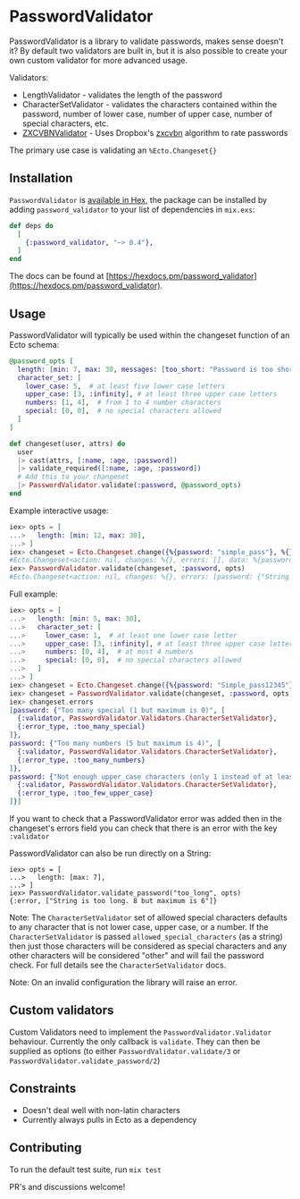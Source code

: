 # PasswordValidator

PasswordValidator is a library to validate passwords, makes sense doesn't it? By
default two validators are built in, but it is also possible to create your own
custom validator for more advanced usage.

Validators:
* LengthValidator - validates the length of the password
* CharacterSetValidator - validates the characters contained within the
  password, number of lower case, number of upper case, number of special
  characters, etc.
* [ZXCVBNValidator](https://github.com/axelson/password-validator-zxcvbn) - Uses
  Dropbox's [zxcvbn](https://github.com/dropbox/zxcvbn) algorithm to rate
  passwords

The primary use case is validating an `%Ecto.Changeset{}`

## Installation

`PasswordValidator` is [available in Hex](https://hex.pm/packages/password_validator), the package can be installed
by adding `password_validator` to your list of dependencies in `mix.exs`:

```elixir
def deps do
  [
    {:password_validator, "~> 0.4"},
  ]
end
```

The docs can be found at [https://hexdocs.pm/password_validator](https://hexdocs.pm/password_validator).

## Usage

PasswordValidator will typically be used within the changeset function of an Ecto schema:

``` elixir
@password_opts [
  length: [min: 7, max: 30, messages: [too_short: "Password is too short!"]],
  character_set: [
    lower_case: 5,  # at least five lower case letters
    upper_case: [3, :infinity], # at least three upper case letters
    numbers: [1, 4],  # from 1 to 4 number characters
    special: [0, 0],  # no special characters allowed
  ]
]

def changeset(user, attrs) do
  user
  |> cast(attrs, [:name, :age, :password])
  |> validate_required([:name, :age, :password])
  # Add this to your changeset
  |> PasswordValidator.validate(:password, @password_opts)
end
```

Example interactive usage:

``` elixir
iex> opts = [
...>   length: [min: 12, max: 30],
...> ]
iex> changeset = Ecto.Changeset.change({%{password: "simple_pass"}, %{}}, %{})
#Ecto.Changeset<action: nil, changes: %{}, errors: [], data: %{password: "simple_pass"}, valid?: true>
iex> PasswordValidator.validate(changeset, :password, opts)
#Ecto.Changeset<action: nil, changes: %{}, errors: [password: {"String is too short. Only 11 characters instead of 12", [validator: PasswordValidator.Validators.LengthValidator, error_type: :too_short]}], data: %{password: "simple_pass"}, valid?: false>
```

Full example:
``` elixir
iex> opts = [
...>   length: [min: 5, max: 30],
...>   character_set: [
...>     lower_case: 1,  # at least one lower case letter
...>     upper_case: [3, :infinity], # at least three upper case letters
...>     numbers: [0, 4],  # at most 4 numbers
...>     special: [0, 0],  # no special characters allowed
...>   ]
...> ]
iex> changeset = Ecto.Changeset.change({%{password: "Simple_pass12345"}, %{}}, %{})
iex> changeset = PasswordValidator.validate(changeset, :password, opts)
iex> changeset.errors
[password: {"Too many special (1 but maximum is 0)", [
  {:validator, PasswordValidator.Validators.CharacterSetValidator},
  {:error_type, :too_many_special}
]},
password: {"Too many numbers (5 but maximum is 4)", [
  {:validator, PasswordValidator.Validators.CharacterSetValidator},
  {:error_type, :too_many_numbers}
]},
password: {"Not enough upper_case characters (only 1 instead of at least 3)", [
  {:validator, PasswordValidator.Validators.CharacterSetValidator},
  {:error_type, :too_few_upper_case}
]}]
```

If you want to check that a PasswordValidator error was added then in the changeset's errors field you can check that there is an error with the key `:validator`

PasswordValidator can also be run directly on a String:

```
iex> opts = [
...>   length: [max: 7],
...> ]
iex> PasswordValidator.validate_password("too_long", opts)
{:error, ["String is too long. 8 but maximum is 6"]}
```

Note: The `CharacterSetValidator` set of allowed special characters defaults to
any character that is not lower case, upper case, or a number. If the
`CharacterSetValidator` is passed `allowed_special_characters` (as a string)
then just those characters will be considered as special characters and any
other characters will be considered "other" and will fail the password check.
For full details see the `CharacterSetValidator` docs.

Note: On an invalid configuration the library will raise an error.

## Custom validators

Custom Validators need to implement the `PasswordValidator.Validator` behaviour.
Currently the only callback is `validate`. They can then be supplied as options (to either `PasswordValidator.validate/3` or `PasswordValidator.validate_password/2`)

## Constraints

* Doesn't deal well with non-latin characters
* Currently always pulls in Ecto as a dependency

## Contributing

To run the default test suite, run `mix test`

PR's and discussions welcome!
